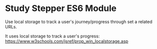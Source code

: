 # Study Stepper ES6 Module

Use local storage to track a user's journey/progress through set a related URLs.

It uses local storage to track a user's progress:
https://www.w3schools.com/jsref/prop_win_localstorage.asp
